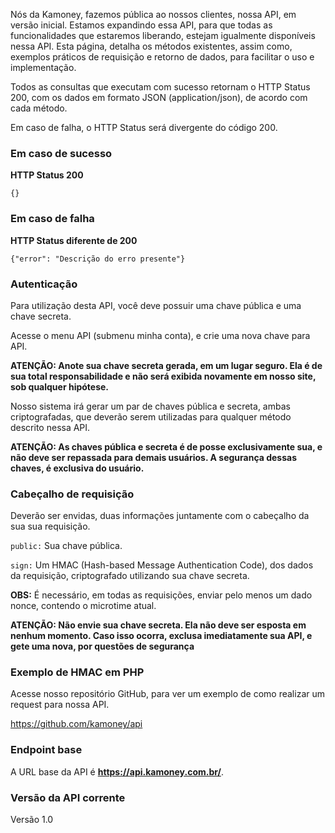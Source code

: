 Nós da Kamoney, fazemos pública ao nossos clientes, nossa API, em versão inicial. Estamos expandindo essa API, para que todas as funcionalidades que estaremos liberando, estejam igualmente disponíveis nessa API. Esta página, detalha os métodos existentes, assim como, exemplos práticos de requisição e retorno de dados, para facilitar o uso e implementação.

Todos as consultas que executam com sucesso retornam o HTTP Status 200, com os dados em formato JSON (application/json), de acordo com cada método.

Em caso de falha, o HTTP Status será divergente do código 200. 

<h3>Em caso de sucesso</h3>

<strong>HTTP Status 200</strong>

<pre>
<code>{}</code>
</pre>

<h3>Em caso de falha</h3>

<strong>HTTP Status diferente de 200</strong>

<pre>
<code>{"error": "Descrição do erro presente"}</code>
</pre>

<h3>Autenticação</h3>

Para utilização desta API, você deve possuir uma chave pública e uma chave secreta.

Acesse o menu API (submenu minha conta), e crie uma nova chave para API.

<strong>ATENÇÃO: Anote sua chave secreta gerada, em um lugar seguro. Ela é de sua total responsabilidade e não será exibida novamente em nosso site, sob qualquer hipótese.</strong>

Nosso sistema irá gerar um par de chaves pública e secreta, ambas criptografadas, que deverão serem utilizadas para qualquer método descrito nessa API.

<strong>ATENÇÃO: As chaves pública e secreta é de posse exclusivamente sua, e não deve ser repassada para demais usuários. A segurança dessas chaves, é exclusiva do usuário.</strong>

<h3>Cabeçalho de requisição</h3>

Deverão ser envidas, duas informações juntamente com o cabeçalho da sua sua requisição. 

<code>public:</code> Sua chave pública.

<code>sign:</code> Um HMAC (Hash-based Message Authentication Code), dos dados da requisição, criptografado utilizando sua chave secreta.

<strong>OBS:</strong> É necessário, em todas as requisições, enviar pelo menos um dado nonce, contendo o microtime atual.

<strong>ATENÇÃO: Não envie sua chave secreta. Ela não deve ser esposta em nenhum momento. Caso isso ocorra, exclusa imediatamente sua API, e gete uma nova, por questões de segurança</strong>

<h3>Exemplo de HMAC em PHP</h3>

Acesse nosso repositório GitHub, para ver um exemplo de como realizar um request para nossa API.

<a href="https://github.com/kamoney/api" target="_blank">https://github.com/kamoney/api</a>

<h3>Endpoint base</h3>

A URL base da API é <strong>https://api.kamoney.com.br/</strong>.

<h3>Versão da API corrente</h3>

Versão 1.0
